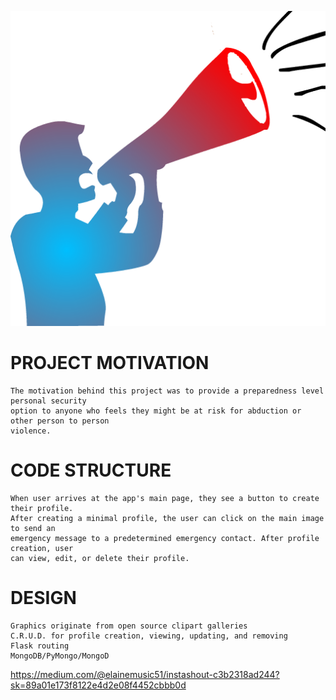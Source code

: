 ![logo](https://github.com/MackRoe/instashout/blob/master/static/speaker-transp.png)

# PROJECT MOTIVATION
    The motivation behind this project was to provide a preparedness level personal security
    option to anyone who feels they might be at risk for abduction or other person to person
    violence.

# CODE STRUCTURE
    When user arrives at the app's main page, they see a button to create their profile.
    After creating a minimal profile, the user can click on the main image to send an
    emergency message to a predetermined emergency contact. After profile creation, user
    can view, edit, or delete their profile.

# DESIGN
    Graphics originate from open source clipart galleries
    C.R.U.D. for profile creation, viewing, updating, and removing
    Flask routing
    MongoDB/PyMongo/MongoD

https://medium.com/@elainemusic51/instashout-c3b2318ad244?sk=89a01e173f8122e4d2e08f4452cbbb0d
